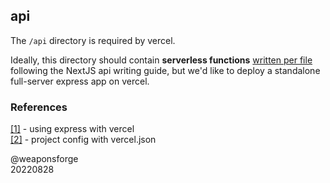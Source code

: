 ## api

The `/api` directory is required by vercel.

Ideally, this directory should contain **serverless functions** [written per file](https://vercel.com/guides/using-express-with-vercel#next.js) following the NextJS api writing guide, but we'd like to deploy a standalone full-server express app on vercel.

### References

[[1]](https://vercel.com/guides/using-express-with-vercel) - using express with vercel<br>
[[2]](https://vercel.com/docs/project-configuration#project-configuration/functions) - project config with vercel.json

@weaponsforge<br>
20220828

